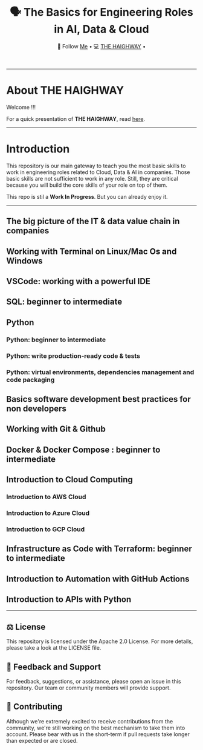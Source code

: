 <div align="center">
  <h1>🗣️ The Basics for Engineering Roles in AI, Data & Cloud</h1>
  <p align="center">
    🤗 Follow <a href="https://www.linkedin.com/in/emmanuel-kuidjo">Me</a> • 
    💻 <a href="https://www.linkedin.com/company/the-haighway">THE HAIGHWAY</a> • 
  </p>
</div>
<br/>

---

# About THE HAIGHWAY

Welcome !!! 

For a quick presentation of **THE HAIGHWAY**, read [here](https://github.com/THEHAIGHWAY/.github.git).

---

# Introduction

This repository is our main gateway to teach you the most basic skills to work in engineering roles related to Cloud, Data & AI in companies. Those basic skills are not sufficient to work in any role. Still, they are critical because you will build the core skills of your role on top of them.

This repo is stil a **Work In Progress**. But you can already enjoy it.


---


## The big picture of the IT & data value chain in companies


## Working with Terminal on Linux/Mac Os and Windows


## VSCode: working with a powerful IDE 


## SQL: beginner to intermediate


## Python

### Python: beginner to intermediate


### Python: write production-ready code & tests


### Python: virtual environments, dependencies management and code packaging


## Basics software development best practices for non developers


## Working with Git & Github


## Docker & Docker Compose : beginner to intermediate


## Introduction to Cloud Computing


### Introduction to AWS Cloud


### Introduction to Azure Cloud


### Introduction to GCP Cloud


## Infrastructure as Code with Terraform: beginner to intermediate
 

## Introduction to Automation with GitHub Actions


## Introduction to APIs with Python


---

## ⚖️ License

This repository is licensed under the Apache 2.0 License. For more details, please take a look at the LICENSE file.

## 💪 Feedback and Support

For feedback, suggestions, or assistance, please open an issue in this repository. Our team or community members will provide support.

## 🤝 Contributing

Although we're extremely excited to receive contributions from the community, we're still working on the best mechanism to take them into account. Please bear with us in the short-term if pull requests take longer than expected or are closed.